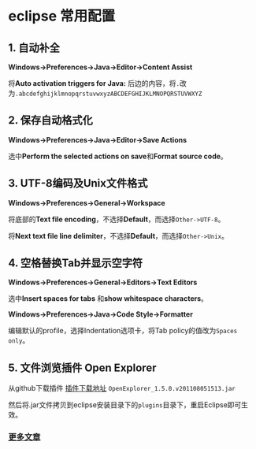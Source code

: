 # eclipse 常用配置

## 1. 自动补全

**Windows->Preferences->Java->Editor->Content Assist**

将**Auto activation triggers for Java:** 后边的内容，将`.`改为`.abcdefghijklmnopqrstuvwxyzABCDEFGHIJKLMNOPQRSTUVWXYZ`

## 2. 保存自动格式化

**Windows->Preferences->Java->Editor->Save Actions**

选中**Perform the selected actions on save**和**Format source code**。

## 3. UTF-8编码及Unix文件格式

**Windows->Preferences->General->Workspace**

将底部的**Text file encoding**，不选择**Default**，而选择`Other->UTF-8`。

将**Next text file line delimiter**，不选择**Default**，而选择`Other->Unix`。

## 4. 空格替换Tab并显示空字符

**Windows->Preferences->General->Editors->Text Editors**

选中**Insert spaces for tabs** 和**show whitespace characters**。

**Windows->Preferences->Java->Code Style->Formatter**

编辑默认的profile，选择Indentation选项卡，将Tab policy的值改为`Spaces only`。

## 5. 文件浏览插件 Open Explorer

从github下载插件 [插件下载地址](https://github.com/samsonw/OpenExplorer/releases) `OpenExplorer_1.5.0.v201108051513.jar`

然后将.jar文件拷贝到eclipse安装目录下的`plugins`目录下，重启Eclipse即可生效。


### [更多文章](https://github.com/YoungBear/MyBlog/blob/master/README.md)